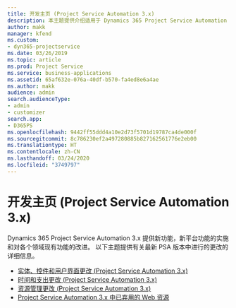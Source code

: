 ```yaml
---
title: 开发主页 (Project Service Automation 3.x)
description: 本主题提供介绍适用于 Dynamics 365 Project Service Automation (PSA) 版本 3.x 的开发信息的主题的链接。
author: makk
manager: kfend
ms.custom:
- dyn365-projectservice
ms.date: 03/26/2019
ms.topic: article
ms.prod: Project Service
ms.service: business-applications
ms.assetid: 65af632e-076a-40df-b570-fa4ed8e6a4ae
ms.author: makk
audience: admin
search.audienceType:
- admin
- customizer
search.app:
- D365PS
ms.openlocfilehash: 9442ff55ddd4a10e2d73f5701d19787ca4de000f
ms.sourcegitcommit: 8c786230ef2a497280885b827162561776e2eb00
ms.translationtype: HT
ms.contentlocale: zh-CN
ms.lasthandoff: 03/24/2020
ms.locfileid: "3749797"
---
```

# <a name="development-home-page-project-service-automation-3x"></a>开发主页 (Project Service Automation 3.x)

Dynamics 365 Project Service Automation 3.x 提供新功能，新平台功能的实施和对各个领域现有功能的改进。 以下主题提供有关最新 PSA 版本中进行的更改的详细信息。

- [实体、控件和用户界面更改 (Project Service Automation 3.x)](../developer-guides/entity-changes-v3.x.md)
- [时间和支出更改 (Project Service Automation 3.x)](../developer-guides/time-expense-changes-v3.x.md)
- [资源管理更改 (Project Service Automation 3.x)](../developer-guides/resource-management-changes-v3.x.md)
- [Project Service Automation 3.x 中已弃用的 Web 资源](../developer-guides/web-resources-deprecated-v3.x.md)
